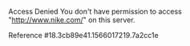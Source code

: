 Access Denied You don't have permission to access "http://www.nike.com/" on this server.

Reference #18.3cb89e41.1566017219.7a2cc1e